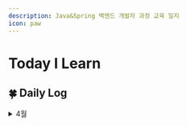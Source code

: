 ```yaml
---
description: Java&Spring 백엔드 개발자 과정 교육 일지
icon: paw
---
```


# Today I Learn

## 🍀 Daily Log

<details>

<summary>4월</summary>

📅 2025.04.14 [#id-1-css](front-end/css.md#id-1-css "mention")

📅 2025.04.15 [#id-5](front-end/css.md#id-5 "mention")

📅 2025.04.16 [2.-operation.md](javascript/core/2.-operation.md "mention")

📅 2025.04.17 [4.-function.md](javascript/core/4.-function.md "mention")

📅 2025.04.18 [8.-array.md](javascript/core/8.-array.md "mention")

📅 2025.04.21 [#id-3-node-property](javascript/web/1.-dom.md#id-3-node-property "mention")

📅 2025.04.22 [#id-3-event-propagation](javascript/web/2.-event.md#id-3-event-propagation "mention")

📅 2025.04.23 [es6](javascript/es6/ "mention")

</details>
